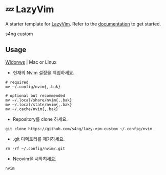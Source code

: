 # 💤 LazyVim 

A starter template for [LazyVim](https://github.com/LazyVim/LazyVim).
Refer to the [documentation](https://lazyvim.github.io/installation) to get started.

s4ng custom

## Usage

[Widonws](https://github.com/s4ng/lazy-vim-custom/blob/main/doc/README-Windows.md) | Mac or Linux

- 현재의 Nvim 설정을 백업하세요.

```
# required
mv ~/.config/nvim{,.bak}

# optional but recommended
mv ~/.local/share/nvim{,.bak}
mv ~/.local/state/nvim{,.bak}
mv ~/.cache/nvim{,.bak}
```

- Repository를 clone 하세요.

```
git clone https://github.com/s4ng/lazy-vim-custom ~/.config/nvim
```

- .git 디렉토리를 제거하세요.

```
rm -rf ~/.config/nvim/.git
```

- Neovim을 시작히세요.

```
nvim
```
